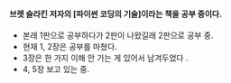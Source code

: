 #### 브렛 슬라킨 저자의 <b>[파이썬 코딩의 기술]</b>이라는 책을 공부 중이다.

- 본래 1판으로 공부하다가 2판이 나왔길래 2판으로 공부 중.
- 현재 1, 2장은 공부를 마쳤다.
- 3장은 한 가지 이해 안 가는 게 있어서 남겨두었다 .
- 4, 5장 보고 있는 중.
